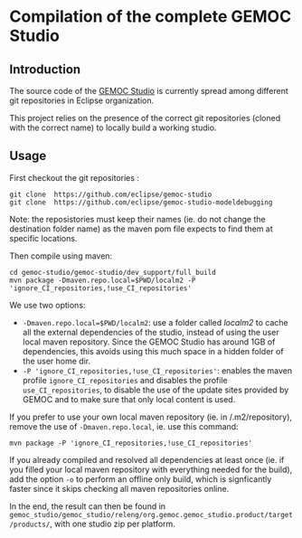 # Compilation of the complete GEMOC Studio

## Introduction

The source code of the [GEMOC Studio](http://gemoc.org/studio/) is currently spread among different git repositories in Eclipse organization.

This project relies on the presence of the correct git repositories (cloned with the correct name) to locally build a working studio.


## Usage

First checkout the git repositories :

~~~
git clone  https://github.com/eclipse/gemoc-studio
git clone  https://github.com/eclipse/gemoc-studio-modeldebugging
~~~

Note: the reposistories must keep their names (ie. do not change the destination folder name) as the maven pom file expects to find them at specific locations.

Then compile using maven:

~~~
cd gemoc-studio/gemoc-studio/dev_support/full_build
mvn package -Dmaven.repo.local=$PWD/localm2 -P 'ignore_CI_repositories,!use_CI_repositories'
~~~

We use two options:

- `-Dmaven.repo.local=$PWD/localm2`: use a folder called *localm2* to cache all the external dependencies of the studio, instead of using the user local maven repository. Since the GEMOC Studio has around 1GB of dependencies, this avoids using this much space in a hidden folder of the user home dir.
- `-P 'ignore_CI_repositories,!use_CI_repositories'`: enables the maven profile `ignore_CI_repositories` and disables the profile `use_CI_repositories`, to disable the use of the update sites provided by GEMOC and to make sure that only local content is used.

If you prefer to use your own local maven repository (ie. in <HOME>/.m2/repository), remove the use of `-Dmaven.repo.local`, ie. use this command:

~~~
mvn package -P 'ignore_CI_repositories,!use_CI_repositories'
~~~

If you already compiled and resolved all dependencies at least once (ie. if you filled your local maven repository with everything needed for the build), add the option `-o` to perform an offline only build, which is signficantly faster since it skips checking all maven repositories online. 

In the end, the result can then be found in `gemoc_studio/gemoc_studio/releng/org.gemoc.gemoc_studio.product/target/products/`, with one studio zip per platform.
